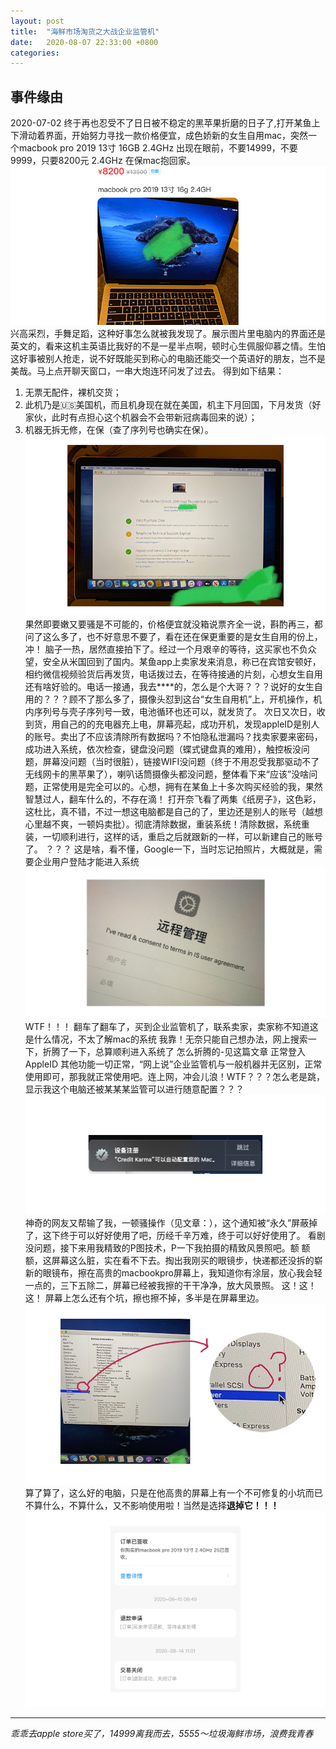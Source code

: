 ```yaml
---
layout: post
title:  "海鲜市场淘货之大战企业监管机"
date:   2020-08-07 22:33:00 +0800
categories: 
---
```

## 事件缘由
2020-07-02
终于再也忍受不了日日被不稳定的黑苹果折磨的日子了,打开某鱼上下滑动着界面，开始努力寻找一款价格便宜，成色娇新的女生自用mac，突然一个macbook pro 2019 13寸 16GB 2.4GHz 出现在眼前，不要14999，不要9999，只要8200元 2.4GHz 在保mac抱回家。
![](../library/2020-08/jgj5.png)
兴高采烈，手舞足蹈，这种好事怎么就被我发现了。展示图片里电脑内的界面还是英文的，看来这机主英语比我好的不是一星半点啊，顿时心生佩服仰慕之情。生怕这好事被别人抢走，说不好既能买到称心的电脑还能交一个英语好的朋友，岂不是美哉。马上点开聊天窗口，一串大炮连环问发了过去。
得到如下结果：
1. 无票无配件，裸机交货；
2. 此机乃是🇺🇸美国机，而且机身现在就在美国，机主下月回国，下月发货（好家伙，此时有点担心这个机器会不会带新冠病毒回来的说）；
3. 机器无拆无修，在保（查了序列号也确实在保）。
![jgj0](../library/2020-08/jgj0.png)
果然即要嫩又要骚是不可能的，价格便宜就没箱说票齐全一说，斟酌再三，都问了这么多了，也不好意思不要了，看在还在保更重要的是女生自用的份上，冲！
脑子一热，居然直接拍下了。经过一个月艰辛的等待，这买家也不负众望，安全从米国回到了国内。某鱼app上卖家发来消息，称已在宾馆安顿好，相约微信视频验货后再发货，电话拨过去，在等待接通的片刻，心想女生自用还有啥好验的。电话一接通，我去****的，怎么是个大哥？？？说好的女生自用的？？？顾不了那么多了，摄像头怼到这台“女生自用机”上，开机操作，机内序列号与壳子序列号一致，电池循环也还可以，就发货了。
次日又次日，收到货，用自己的的充电器充上电，屏幕亮起，成功开机，发现appleID是别人的账号。卖出了不应该清除所有数据吗？不怕隐私泄漏吗？找卖家要来密码，成功进入系统，依次检查，键盘没问题（蝶式键盘真的难用），触控板没问题，屏幕没问题（当时很脏），链接WIFI没问题（终于不用忍受我那驱动不了无线网卡的黑苹果了），喇叭话筒摄像头都没问题，整体看下来“应该”没啥问题，正常使用是完全可以的。心想，拥有在某鱼上十多次购买经验的我，果然智慧过人，翻车什么的，不存在滴！
打开奈飞看了两集《纸房子》，这色彩，这杜比，真不错，不过一想这电脑都是自己的了，里边还是别人的账号（越想心里越不爽，一顿妈卖批）。彻底清除数据，重装系统！清除数据，系统重装，一切顺利进行，这样的话，重启之后就跟新的一样，可以新建自己的账号了。
？？？
这是啥，看不懂，Google一下，当时忘记拍照片，大概就是，需要企业用户登陆才能进入系统
![](../library/2020-08/jgj3.png)
WTF！！！
翻车了翻车了，买到企业监管机了，联系卖家，卖家称不知道这是什么情况，不太了解mac的系统
我靠！无奈只能自己想办法，网上搜索一下，折腾了一下，总算顺利进入系统了
怎么折腾的-见这篇文章
正常登入AppleID 其他功能一切正常，“网上说”企业监管机与一般机器并无区别，正常使用即可，那我就正常使用吧。连上网，冲会儿浪！WTF？？？怎么老是跳，显示我这个电脑还被某某某监管可以进行随意配置？？？
![jgj1](../library/2020-08/jgj1.png)
神奇的网友又帮输了我，一顿骚操作（见文章：），这个通知被“永久”屏蔽掉了，这下终于可以好好使用了吧，历经千辛万难，终于可以好好使用了。
看剧没问题，接下来用我精致的P图技术，P一下我拍摄的精致风景照吧。额 额 额，这屏幕这么脏，实在看不下去。掏出我刚买的眼镜步，快递都还没拆的崭新的眼镜布，擦在高贵的macbookpro屏幕上，我知道你有涂层，放心我会轻一点的，三下五除二，屏幕已经被我擦的干干净净，放大风景照。
这！这！这！
屏幕上怎么还有个坑，擦也擦不掉，多半是在屏幕里边。
![jgj6](../library/2020-08/jgj6.png)
算了算了，这么好的电脑，只是在他高贵的屏幕上有一个不可修复的小坑而已不算什么，不算什么，又不影响使用啦！当然是选择**退掉它！！！**
![jgj4](../library/2020-08/jgj4.png)
---

*乖乖去apple store买了，14999离我而去，5555～垃圾海鲜市场，浪费我青春*